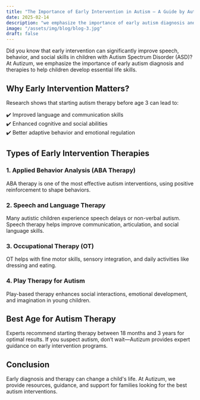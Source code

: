 ```yaml
---
title: "The Importance of Early Intervention in Autism – A Guide by Autizum"
date: 2025-02-14
description: "we emphasize the importance of early autism diagnosis and therapies to help children develop essential life skills"
image: "/assets/img/blog/blog-3.jpg"
draft: false
---
```




Did you know that early intervention can significantly improve speech, behavior, and social skills in children with Autism Spectrum Disorder (ASD)? At Autizum, we emphasize the importance of early autism diagnosis and therapies to help children develop essential life skills.

## Why Early Intervention Matters?

Research shows that starting autism therapy before age 3 can lead to:

✔️ Improved language and communication skills  
✔️ Enhanced cognitive and social abilities  
✔️ Better adaptive behavior and emotional regulation  

## Types of Early Intervention Therapies

### 1. Applied Behavior Analysis (ABA Therapy)

ABA therapy is one of the most effective autism interventions, using positive reinforcement to shape behaviors.

### 2. Speech and Language Therapy

Many autistic children experience speech delays or non-verbal autism. Speech therapy helps improve communication, articulation, and social language skills.

### 3. Occupational Therapy (OT)

OT helps with fine motor skills, sensory integration, and daily activities like dressing and eating.

### 4. Play Therapy for Autism

Play-based therapy enhances social interactions, emotional development, and imagination in young children.

## Best Age for Autism Therapy

Experts recommend starting therapy between 18 months and 3 years for optimal results. If you suspect autism, don’t wait—Autizum provides expert guidance on early intervention programs.

## Conclusion

Early diagnosis and therapy can change a child's life. At Autizum, we provide resources, guidance, and support for families looking for the best autism interventions.

